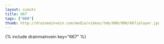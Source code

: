 ```yaml
--- 
layout: sieutv
title: 667
tags: ["000"]
thumb: http://drainmainvein.com/media/videos/tmb/000/000/667/player.jpg
---
```

{% include drainmainvein key="667" %} 
